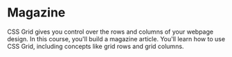 # Magazine
CSS Grid gives you control over the rows and columns of your webpage design.  In this course, you'll build a magazine article. You'll learn how to use CSS Grid, including concepts like grid rows and grid columns.
